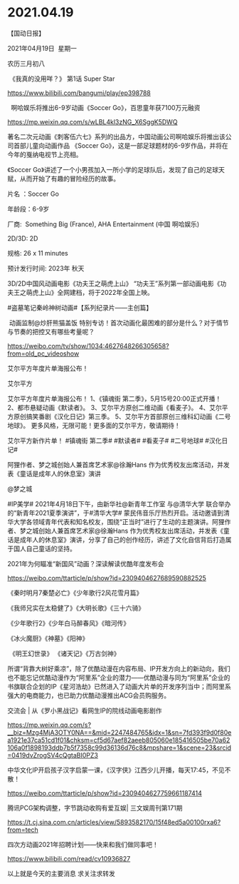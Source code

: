 ﻿#  2021.04.19
【国动日报】

2021年04月19日  星期一


农历三月初八


 《我真的没用咩？》 第1话 Super Star

https://www.bilibili.com/bangumi/play/ep398788

 
啊哈娱乐将推出6-9岁动画《Soccer Go》，百思童年获7100万元融资

https://mp.weixin.qq.com/s/wLBL4kl3zNG_X6SggK5DWQ

著名二次元动画《刺客伍六七》系列的出品方，中国动画公司啊哈娱乐将推出该公司首部儿童向动画作品 《Soccer Go》，这是一部足球题材的6-9岁作品，并将在今年的戛纳电视节上亮相。


《Soccer Go》讲述了一个小男孩加入一所小学的足球队后，发现了自己的足球天赋，从而开始了有趣的冒险经历的故事。


片名 ：Soccer Go   

年龄段：6-9岁

厂商:  Something Big (France), AHA Entertainment (中国 啊哈娱乐)

2D/3D: 2D

规格: 26 x 11 minutes

预计发行时间: 2023年 秋天

3D/2D中国风动画电影《功夫王之萌虎上山》
“功夫王”系列第一部动画电影《功夫王之萌虎上山》全网建档，将于2022年全国上映。




#盗墓笔记秦岭神树动画#【系列纪录片——主创篇】

 动画监制@炒肝熊猫盖饭 特别专访！首次动画化最困难的部分是什么？对于情节与节奏的把控又有哪些考量呢？

https://weibo.com/tv/show/1034:4627648266305658?from=old_pc_videoshow

艾尔平方年度片单海报公布！


艾尔平方

艾尔平方年度片单海报公布！
1、《镇魂街 第二季》，5月15号20:00正式开播！
2、都市悬疑动画《默读者》。
3、艾尔平方原创二维动画《看麦子》。
4、艾尔平方原创搞笑番剧《汉化日记》第三季。
5、艾尔平方首部原创三维科幻动画《二号地球》。
更多风格，无限可能！更多面的艾尔平方，敬请期待！


艾尔平方新作片单！ #镇魂街 第二季# #默读者# #看麦子# #二号地球# #汉化日记#




阿狸作者、梦之城创始人兼首席艺术家@徐瀚Hans 作为优秀校友出席活动，并发表《童话是成年人的休息室》演讲

@梦之城     


#IP美学# 2021年4月18日下午，由新华社@新青年工作室 与@清华大学 联合举办的“新青年2021夏季演讲”，于#清华大学# 蒙民伟音乐厅热烈开启。活动邀请到清华大学各领域青年代表和知名校友，围绕“正当时”进行了生动的主题演讲。阿狸作者、梦之城创始人兼首席艺术家@徐瀚Hans 作为优秀校友出席活动，并发表《童话是成年人的休息室》演讲，分享了自己的创作经历，讲述了文化自信背后打造属于国人自己童话的坚持。




2021年为何瞄准“新国风”动画？深读解读优酷年度发布会

https://weibo.com/ttarticle/p/show?id=2309404627689590882525

《秦时明月7秦楚必亡》《少年歌行2风花雪月篇》

《我师兄实在太稳健了》《大明长歌》《三十六骑》

《少年歌行2》《少年白马醉春风》《暗河传》

《冰火魔厨》《神墓》《阳神》


 《明王幻世录》 《诸天记》《万古剑神》

所谓“背靠大树好乘凉”，除了优酷动漫在内容布局、IP开发方向上的新动向，我们也不能忘记优酷动漫作为“阿里系”企业的潜力——优酷动漫与同为“阿里系”企业的书旗联合企划的IP《星河浩劫》已然进入了动画大片单的开发序列当中；而阿里系强大的电商能力，也已助力优酷动漫推出ACG会员购服务。

交流会 | 从《罗小黑战记》看网生IP的院线动画电影剧作

https://mp.weixin.qq.com/s?__biz=Mzg4MjA3OTY0NA==&mid=2247484765&idx=1&sn=7fd393f9d0f80ea1921e37ca51cd1f01&chksm=cf5d67aef82aeeb805060e185416505be70a62106a0f1898193ddb7b5f7358c99d36136d76c8&mpshare=1&scene=23&srcid=0419dvZrogSV4cQgtaBI0PZ3

中华文化IP开启孩子汉字启蒙一课，《汉字侠》江西少儿开播，每天17:45，不见不散！

https://weibo.com/ttarticle/p/show?id=2309404627759661187414

腾讯PCG架构调整，字节跳动收购有爱互娱| 三文娱周刊第171期

https://t.cj.sina.com.cn/articles/view/5893582170/15f48ed5a00100rxa6?from=tech


四次方动画2021年招聘计划——快来和我们做同事吧！

https://www.bilibili.com/read/cv10936827




以上就是今天的主要消息
求关注求转发
















